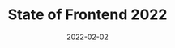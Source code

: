 ---
date: 2022-02-02
permalink: false
publisher: realtsh
tags:
  - surveys
  - development
  - meta
target_url: https://tsh.io/state-of-frontend/
title: State of Frontend 2022
---